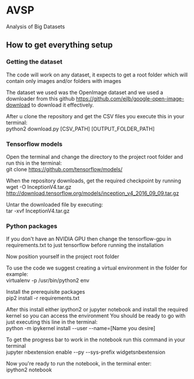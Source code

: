 # AVSP
Analysis of Big Datasets

## How to get everything setup

### Getting the dataset
The code will work on any dataset, it expects to get a root folder which will contain only images and/or folders with images

The dataset we used was the OpenImage dataset and we used a downloader from this github https://github.com/ejlb/google-open-image-download 
to download it effectively. 

After u clone the repository and get the CSV files you execute this in your terminal:  
python2 download.py [CSV_PATH] [OUTPUT_FOLDER_PATH] 

### Tensorflow models
Open the terminal and change the directory to the project root folder and run this in the terminal:  
git clone https://github.com/tensorflow/models/

When the repository downloads, get the required checkpoint by running  
wget -O InceptionV4.tar.gz http://download.tensorflow.org/models/inception_v4_2016_09_09.tar.gz

Untar the downloaded file by executing:  
tar -xvf InceptionV4.tar.gz

### Python packages
If you don't have an NVIDIA GPU then change the tensorflow-gpu in requirements.txt to just tensorflow before running the installation

Now position yourself in the project root folder

To use the code we suggest creating a virtual environment in the folder for example:  
virtualenv -p /usr/bin/python2 env

Install the prerequisite packages  
pip2 install -r requirements.txt

After this install either ipython2 or jupyter notebook and install the required kernel so you can access the environment
You should be ready to go with just executing this line in the terminal:  
python -m ipykernel install --user --name=[Name you desire]

To get the progress bar to work in the notebook run this command in your terminal  
jupyter nbextension enable --py --sys-prefix widgetsnbextension

Now you're ready to run the notebook, in the terminal enter:  
ipython2 notebook
